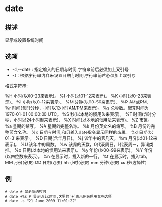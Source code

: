 # date

## 描述

显示或设置系统时间

## 选项

- -d,--date : 指定输入的日期与时间,字符串前后必须加上双引号
- -s : 根据字符串内容来设置日期与时间,字符串前后必须加上双引号

格式字符串:

%H 小时(以00-23来表示)。
%I 小时(以01-12来表示)。
%K 小时(以0-23来表示)。
%l 小时(以0-12来表示)。
%M 分钟(以00-59来表示)。
%P AM或PM。
%r 时间(含时分秒，小时以12小时AM/PM来表示)。
%s 总秒数。起算时间为1970-01-01 00:00:00 UTC。
%S 秒(以本地的惯用法来表示)。
%T 时间(含时分秒，小时以24小时制来表示)。
%X 时间(以本地的惯用法来表示)。
%Z 市区。
%a 星期的缩写。
%A 星期的完整名称。
%b 月份英文名的缩写。
%B 月份的完整英文名称。
%c 日期与时间,和只输入date指令显示同样的结果。
%d 日期(以01-31来表示)。
%D 日期(含年月日)。
%j 该年中的第几天。
%m 月份(以01-12来表示)。
%U 该年中的周数。
%w 该周的天数，0代表周日，1代表周一，异词类推。
%x 日期(以本地的惯用法来表示)。
%y 年份(以00-99来表示)。
%Y 年份(以四位数来表示)。
%n 在显示时，插入新的一行。
%t 在显示时，插入tab。
MM 月份(必要)
DD 日期(必要)
hh 小时(必要)
mm 分钟(必要)
ss 秒(选择性)

## 例

    # date # 显示系统时间
    # date +%s # 显示Unix时间,这里的`+`表示用来启用某些选项
    # date -s "21 June 2009 11:01:22"
